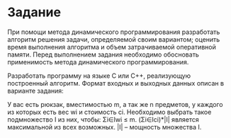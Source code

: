 # Задание

При помощи метода динамического программирования разработать алгоритм решения задачи, определяемой своим вариантом; оценить время выполнения алгоритма и объем затрачиваемой оперативной памяти. Перед выполнением задания необходимо обосновать применимость метода динамического программирования.

Разработать программу на языке C или C++, реализующую построенный алгоритм. Формат входных и выходных данных описан в варианте задания:

У вас есть рюкзак, вместимостью m, а так же n предметов, у каждого из которых есть вес wi и стоимость ci. Необходимо выбрать такое подмножество I из них, чтобы: Σi∈Iwi ≤ m. (Σi∈Ici)*|I| является максимальной из всех возможных. |I| – мощность множества I.